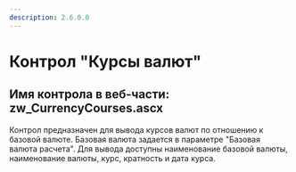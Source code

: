 ```yaml
---
description: 2.6.0.0
---
```


# Контрол "Курсы валют"

## Имя контрола в веб-части: zw\_CurrencyCourses.ascx

Контрол предназначен для вывода курсов валют по отношению к базовой валюте. Базовая валюта задается в параметре "Базовая валюта расчета". Для вывода доступны наименование базовой валюты, наименование валюты, курс, кратность и дата курса.

